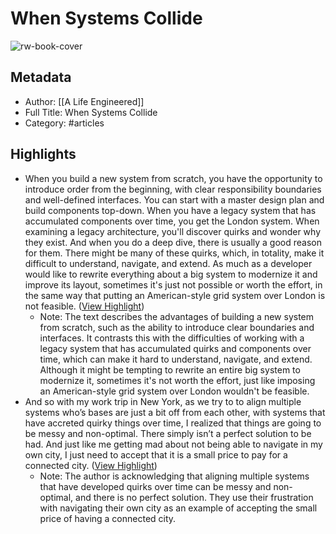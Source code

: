 # When Systems Collide

![rw-book-cover](https://readwise-assets.s3.amazonaws.com/static/images/article2.74d541386bbf.png)

## Metadata
- Author: [[A Life Engineered]]
- Full Title: When Systems Collide
- Category: #articles

## Highlights
- When you build a new system from scratch, you have the opportunity to introduce order from the beginning, with clear responsibility boundaries and well-defined interfaces. You can start with a master design plan and build components top-down. When you have a legacy system that has accumulated components over time, you get the London system. When examining a legacy architecture, you'll discover quirks and wonder why they exist. And when you do a deep dive, there is usually a good reason for them. There might be many of these quirks, which, in totality, make it difficult to understand, navigate, and extend. As much as a developer would like to rewrite everything about a big system to modernize it and improve its layout, sometimes it's just not possible or worth the effort, in the same way that putting an American-style grid system over London is not feasible. ([View Highlight](https://read.readwise.io/read/01h4a5yqkte9zy55gkxq9g8rqv))
    - Note: The text describes the advantages of building a new system from scratch, such as the ability to introduce clear boundaries and interfaces. It contrasts this with the difficulties of working with a legacy system that has accumulated quirks and components over time, which can make it hard to understand, navigate, and extend. Although it might be tempting to rewrite an entire big system to modernize it, sometimes it's not worth the effort, just like imposing an American-style grid system over London wouldn't be feasible.
- And so with my work trip in New York, as we try to to align multiple systems who’s bases are just a bit off from each other, with systems that have accreted quirky things over time, I realized that things are going to be messy and non-optimal. There simply isn’t a perfect solution to be had. And just like me getting mad about not being able to navigate in my own city, I just need to accept that it is a small price to pay for a connected city. ([View Highlight](https://read.readwise.io/read/01h4a618d1ryns1fr02r645322))
    - Note: The author is acknowledging that aligning multiple systems that have developed quirks over time can be messy and non-optimal, and there is no perfect solution. They use their frustration with navigating their own city as an example of accepting the small price of having a connected city.
